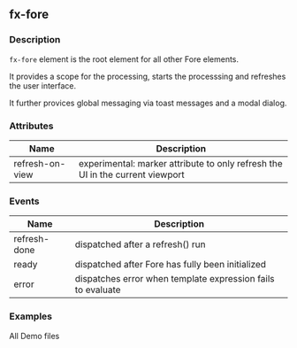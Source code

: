 ## fx-fore

### Description

`fx-fore` element is the root element for all other Fore elements.

It provides a scope for the processing, starts the processsing and 
refreshes the user interface. 

It further provices global messaging via toast messages and a modal dialog. 

### Attributes

| Name | Description |
|------|-------------|
| refresh-on-view | experimental: marker attribute to only refresh the UI in the current viewport |

### Events

| Name | Description |
|------|-------------|
| refresh-done | dispatched after a refresh() run |
| ready | dispatched after Fore has fully been initialized |
| error | dispatches error when template expression fails to evaluate |


 
### Examples

All Demo files
